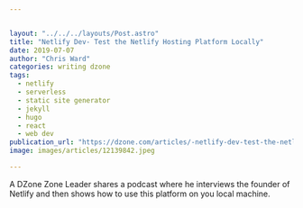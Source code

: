 ```yaml
---


layout: "../../../layouts/Post.astro"
title: "Netlify Dev- Test the Netlify Hosting Platform Locally"
date: 2019-07-07
author: "Chris Ward"
categories: writing dzone
tags: 
  - netlify
  - serverless
  - static site generator
  - jekyll
  - hugo
  - react
  - web dev
publication_url: "https://dzone.com/articles/-netlify-dev-test-the-netlify-hosting-platform-loc"
image: images/articles/12139842.jpeg

---
```

A DZone Zone Leader shares a podcast where he interviews the founder of Netlify and then shows how to use this platform on you local machine.

